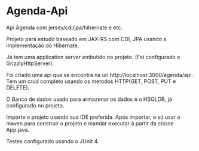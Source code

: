 # Agenda-Api
Api Agenda com jersey/cdi/jpa/hibernate e etc.


Projeto para estudo baseado em JAX-RS com CDI, JPA usando a implementação do Hibernate.

Já tem uma application server embutido no projeto. (Foi configurado o GrizzlyHttpServer).

Foi criado uma api que se encontra na url http://localhost:3000/agenda/api. Tem um crud completo usando os metodos HTTP(GET, POST, PUT e DELETE).

O Banco de dados usado para armazenar os dados é o HSQLDB, já configurado no projeto.

Importe o projeto usando sua IDE preferida. Após importar, e só usar o maven para construir o projeto e mandar executar à partir da classe App.java.

Testes configurado usando o JUnit 4.
